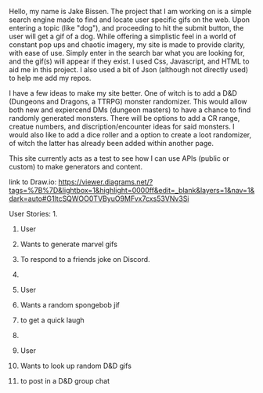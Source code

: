   Hello, my name is Jake Bissen. 
  The project that I am working on is a simple search engine made to find and locate user specific gifs on the web. 
Upon entering a topic (like "dog"), and proceeding to hit the submit button, the user will get a gif of a dog. 
While offering a simplistic feel in a world of constant pop ups and chaotic imagery, my site is made to provide clarity, with ease of use. 
Simply enter in the search bar what you are looking for, and the gif(s) will appear if they exist. 
    I used Css, Javascript, and HTML to aid me in this project. 
I also used a bit of Json (although not directly used) to help me add my repos. 

  I have a few ideas to make my site better.
One of witch is to add a D&D (Dungeons and Dragons, a TTRPG) monster randomizer. 
This would allow both new and expiercend DMs (dungeon masters) to have a chance to find randomly generated monsters. 
There will be options to add a CR range, creatue numbers, and discription/encounter ideas for said monsters. 
I would also like to add a dice roller and a option to create a loot randomizer, of witch the latter has already been added within another page. 

This site currently acts as a test to see how I can use APIs (public or custom) to make generators and content.

link to Draw.io: https://viewer.diagrams.net/?tags=%7B%7D&lightbox=1&highlight=0000ff&edit=_blank&layers=1&nav=1&dark=auto#G1ltcSQWOO0TVByuO9MFvx7cxs53VNv3Si

User Stories:
1. 
  1. User
  2. Wants to generate marvel gifs
  3. To respond to a friends joke on Discord.

2.
  1. User
  2. Wants a random spongebob jif
  3. to get a quick laugh

3. 
  1. User
  2. Wants to look up random D&D gifs
  3. to post in a D&D group chat

     
